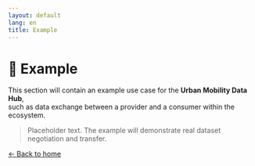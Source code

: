 ```yaml
---
layout: default
lang: en
title: Example
---
```


# 🚀 Example

This section will contain an example use case for the **Urban Mobility Data Hub**,  
such as data exchange between a provider and a consumer within the ecosystem.

> Placeholder text. The example will demonstrate real dataset negotiation and transfer.

[← Back to home](index.html)

